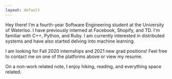 ```yaml
---
layout: default
---
```


Hey there! I’m a fourth-year Software Engineering student at the University of Waterloo. I have previously interned at Facebook, Shopify, and TD. I'm familiar with C++, Python, and Ruby. I am currently interested in distributed systems and have also started delving into machine learning. 

I am looking for Fall 2020 internships and 2021 new grad positions!  Feel free to contact me on one of the platforms above or view my resume.

On a non-work related note, I enjoy hiking, reading, and everything space related. 